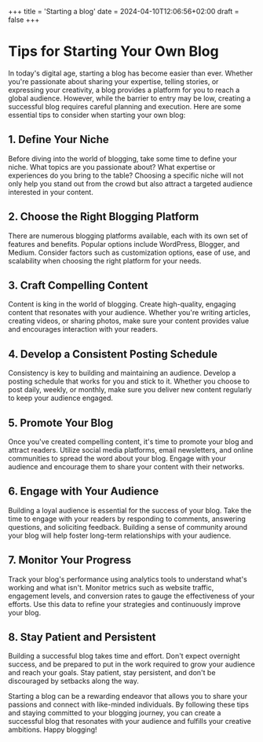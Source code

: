 +++
title = 'Starting a blog'
date = 2024-04-10T12:06:56+02:00
draft = false
+++

# Tips for Starting Your Own Blog

In today's digital age, starting a blog has become easier than ever. Whether you're passionate about sharing your expertise, telling stories, or expressing your creativity, a blog provides a platform for you to reach a global audience. However, while the barrier to entry may be low, creating a successful blog requires careful planning and execution. Here are some essential tips to consider when starting your own blog:

## 1. Define Your Niche

Before diving into the world of blogging, take some time to define your niche. What topics are you passionate about? What expertise or experiences do you bring to the table? Choosing a specific niche will not only help you stand out from the crowd but also attract a targeted audience interested in your content.

## 2. Choose the Right Blogging Platform

There are numerous blogging platforms available, each with its own set of features and benefits. Popular options include WordPress, Blogger, and Medium. Consider factors such as customization options, ease of use, and scalability when choosing the right platform for your needs.

## 3. Craft Compelling Content

Content is king in the world of blogging. Create high-quality, engaging content that resonates with your audience. Whether you're writing articles, creating videos, or sharing photos, make sure your content provides value and encourages interaction with your readers.

## 4. Develop a Consistent Posting Schedule

Consistency is key to building and maintaining an audience. Develop a posting schedule that works for you and stick to it. Whether you choose to post daily, weekly, or monthly, make sure you deliver new content regularly to keep your audience engaged.

## 5. Promote Your Blog

Once you've created compelling content, it's time to promote your blog and attract readers. Utilize social media platforms, email newsletters, and online communities to spread the word about your blog. Engage with your audience and encourage them to share your content with their networks.

## 6. Engage with Your Audience

Building a loyal audience is essential for the success of your blog. Take the time to engage with your readers by responding to comments, answering questions, and soliciting feedback. Building a sense of community around your blog will help foster long-term relationships with your audience.

## 7. Monitor Your Progress

Track your blog's performance using analytics tools to understand what's working and what isn't. Monitor metrics such as website traffic, engagement levels, and conversion rates to gauge the effectiveness of your efforts. Use this data to refine your strategies and continuously improve your blog.

## 8. Stay Patient and Persistent

Building a successful blog takes time and effort. Don't expect overnight success, and be prepared to put in the work required to grow your audience and reach your goals. Stay patient, stay persistent, and don't be discouraged by setbacks along the way.

Starting a blog can be a rewarding endeavor that allows you to share your passions and connect with like-minded individuals. By following these tips and staying committed to your blogging journey, you can create a successful blog that resonates with your audience and fulfills your creative ambitions. Happy blogging!